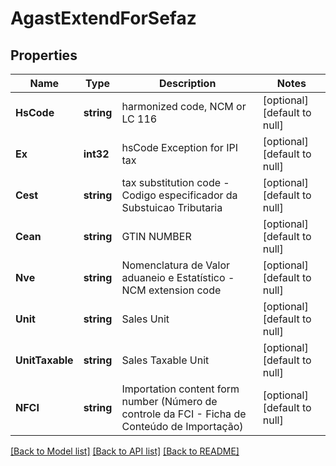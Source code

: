 # AgastExtendForSefaz

## Properties
Name | Type | Description | Notes
------------ | ------------- | ------------- | -------------
**HsCode** | **string** | harmonized code, NCM or LC 116 | [optional] [default to null]
**Ex** | **int32** | hsCode Exception for IPI tax | [optional] [default to null]
**Cest** | **string** | tax substitution code - Codigo especificador da Substuicao Tributaria | [optional] [default to null]
**Cean** | **string** | GTIN NUMBER | [optional] [default to null]
**Nve** | **string** | Nomenclatura de Valor aduaneio e Estatístico - NCM extension code | [optional] [default to null]
**Unit** | **string** | Sales Unit | [optional] [default to null]
**UnitTaxable** | **string** | Sales Taxable Unit | [optional] [default to null]
**NFCI** | **string** | Importation content form number (Número de controle da FCI - Ficha de Conteúdo de Importação) | [optional] [default to null]

[[Back to Model list]](../README.md#documentation-for-models) [[Back to API list]](../README.md#documentation-for-api-endpoints) [[Back to README]](../README.md)



